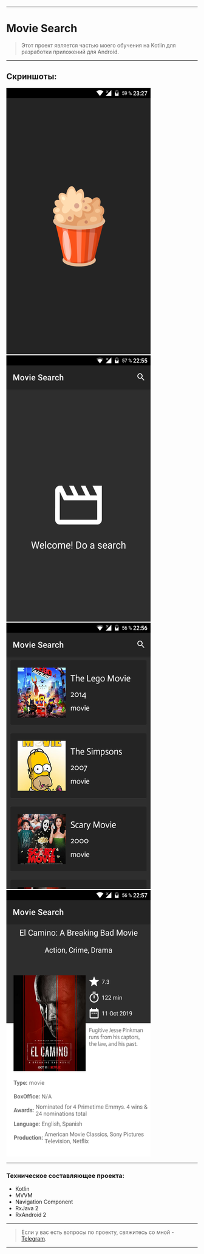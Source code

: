 ____

# Movie Search

> Этот проект является частью моего обучения на Kotlin для разработки приложений для Android.

____

## Скриншоты:

<img src="pictures/device_screen_4.png" width="380" height="700" alt="lorem"> <img src="pictures/device_screen_1.png" width="380" height="700" alt="lorem">  <img src="pictures/device_screen_2.png" width="380" height="700" alt="lorem"> <img src="pictures/device_screen_3.png" width="380" height="700" alt="lorem">

____


### Техническое составляющее проекта:

- Kotlin
- MVVM
- Navigation Component
- RxJava 2
- RxAndroid 2

____

> Если у вас есть вопросы по проекту, свяжитесь со мной - [Telegram](https://t.me/zurbaevi). 

___
